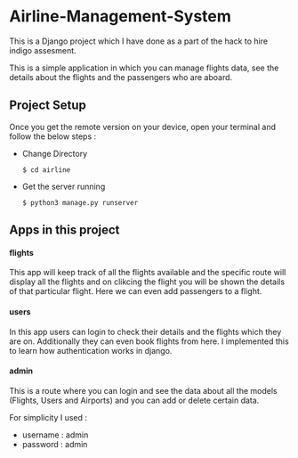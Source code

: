 # Airline-Management-System

This is a Django project which I have done as a part of the hack to hire indigo assesment.

This is a simple application in which you can manage flights data, see the details about the flights and the passengers who are aboard.

## Project Setup

Once you get the remote version on your device, open your terminal and follow the below steps :

- Change Directory 

  ```change directory
  $ cd airline
  ```

- Get the server running

  ```runserver
  $ python3 manage.py runserver
  ```

## Apps in this project

#### flights
This app will keep track of all the flights available and the specific route will display all the flights and on clikcing the flight you will be shown the details of that particular flight. Here we can even add passengers to a flight.

#### users
In this app users can login to check their details and the flights which they are on. Additionally they can even book flights from here. I implemented this to learn how authentication works in django.

#### admin 
This is a route where you can login and see the data about all the models (Flights, Users and Airports) and you can add or delete certain data. 

For simplicity I used :

- username : admin
- password : admin

